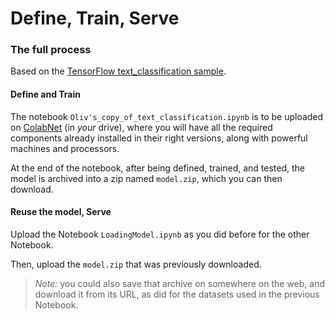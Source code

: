 # Define, Train, Serve
### The full process
Based on the [TensorFlow text_classification sample](https://colab.research.google.com/github/tensorflow/docs/blob/master/site/en/tutorials/keras/text_classification.ipynb#scrollTo=GH4_2ZGJsa_X).

#### Define and Train
The notebook `Oliv's_copy_of_text_classification.ipynb` is to be uploaded 
on [ColabNet](https://colab.research.google.com/) (in _your_ drive), where you will have all the required components already installed in
their right versions, along with powerful machines and processors. 

At the end of the notebook, after being defined, trained, and tested, the model is archived into a zip named
`model.zip`, which you can then download.

#### Reuse the model, Serve
Upload the Notebook `LoadingModel.ipynb` as you did before for the other Notebook.

Then, upload the `model.zip` that was previously downloaded.
> _Note:_ you could also save that archive on somewhere on the web, and download it from its URL, as did for the 
> datasets used in the previous Notebook.

  
